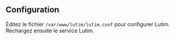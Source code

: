 ## Configuration

Éditez le fichier `/var/www/lutim/lutim.conf` pour configurer Lutim.
Rechargez ensuite le service Lutim.
